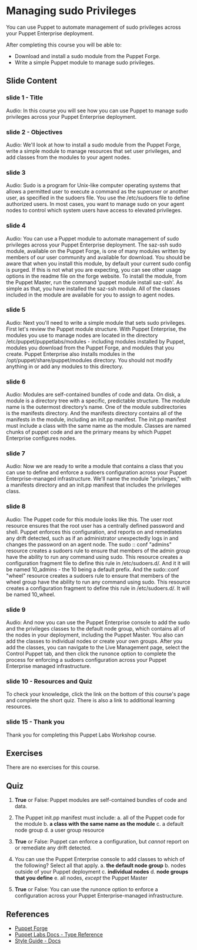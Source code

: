 # Managing sudo Privileges

You can use Puppet to automate management of sudo privileges across your Puppet Enterprise deployment. 

After completing this course you will be able to:

* Download and install a sudo module from the Puppet Forge.
* Write a simple Puppet module to manage sudo privileges.


## Slide Content

### slide 1 - Title
Audio: In this course you will see how you can use Puppet to manage sudo privileges across your Puppet Enterprise deployment. 

### slide 2 - Objectives
Audio: We'll look at how to install a sudo module from the Puppet Forge, write a simple module to manage resources that set user privileges, and add classes from the modules to your agent nodes.

### slide 3
Audio: Sudo is a program for Unix-like computer operating systems that allows a permitted user to execute a command as the superuser or another user, as specified in the sudoers file. You use the /etc/sudoers file to define authorized users. In most cases, you want to manage sudo on your agent nodes to control which system users have access to elevated privileges. 

### slide 4
Audio: You can use a Puppet module to automate management of sudo privileges across your Puppet Enterprise deployment. The saz-ssh sudo module, available on the Puppet Forge, is one of many modules written by members of our user community and available for download. You should be aware that when you install this module, by default your current sudo config is purged. If this is not what you are expecting, you can see other usage options in the readme file on the forge website. To install the module, from the Puppet Master, run the command 'puppet module install saz-ssh'.  As simple as that, you have installed the saz-ssh module. All of the classes included in the module are available for you to assign to agent nodes.

### slide 5
Audio: Next you'll need to write a simple module that sets sudo privileges. First let's review the Puppet module structure. With Puppet Enterprise, the modules you use to manage nodes are located in the directory /etc/puppet/puppetlabs/modules - including modules installed by Puppet, modules you download from the Puppet Forge, and modules that you create. Puppet Enterprise also installs modules in the /opt/puppet/share/puppet/modules directory. You should not modify anything in or add any modules to this directory.

### slide 6
Audio: Modules are self-contained bundles of code and data. On disk, a module is a directory tree with a specific, predictable structure. The module name is the outermost directory’s name. One of the module subdirectories is the manifests directory. And the manifests directory contains all of the manifests in the module, including an init.pp manifest. The init.pp manifest must include a class with the same name as the module. Classes are named chunks of puppet code and are the primary means by which Puppet Enterprise configures nodes.

### slide 7
Audio: Now we are ready to write a module that contains a class that you can use to define and enforce a sudoers configuration across your Puppet Enterprise-managed infrastructure. We'll name the module "privileges," with a manifests directory and an init.pp manifest that includes the privileges class.

### slide 8
Audio: The Puppet code for this module looks like this. The user root resource ensures that the root user has a centrally defined password and shell. Puppet enforces this configuration, and reports on and remediates any drift detected, such as if an administrator unexpectedly logs in and changes the password on an agent node. The sudo :: conf "admins" resource creates a sudoers rule to ensure that members of the admin group have the ability to run any command using sudo. This resource creates a configuration fragment file to define this rule in /etc/sudoers.d/. And it it will be named 10_admins - the 10 being a default prefix. And the sudo::conf "wheel" resource creates a sudoers rule to ensure that members of the wheel group have the ability to run any command using sudo. This resource creates a configuration fragment to define this rule in /etc/sudoers.d/. It will be named 10_wheel.

### slide 9
Audio: And now you can use the Puppet Enterprise console to add the sudo and the privileges classes to the default node group, which contains all of the nodes in your deployment, including the Puppet Master. You also can add the classes to individual nodes or create your own groups. After you add the classes, you can navigate to the Live Management page, select the Control Puppet tab, and then click the runonce option to complete the process for enforcing a sudoers configuration across your Puppet Enterprise managed infrastructure.

### slide 10 - Resources and Quiz

To check your knowledge, click the link on the bottom of this course's page and complete the short quiz. There is also a link to additional learning resources.

### slide 15 - Thank you

Thank you for completing this Puppet Labs Workshop course.


## Exercises
There are no exercises for this course.

## Quiz
1. **True** or False: Puppet modules are self-contained bundles of code and data.

2. The Puppet init.pp manifest must include:
	a. all of the Puppet code for the module
	b. **a class with the same name as the module**
	c. a default node group 
	d. a user group resource
	
3. **True** or False: Puppet can enforce a configuration, but *cannot*  report on or remediate any drift detected.  

4. You can use the Puppet Enterprise console to add classes to which of the following? Select all that apply. 
	a. **the default node group**
	b. nodes outside of your Puppet deployment
	c. **individual nodes**
	d. **node groups that you define**
	e. all nodes, *except* the Puppet Master
	
5. **True** or False: You can use the runonce option to enforce a configuration across your Puppet Enterprise-managed infrastructure.

## References
* [Puppet Forge](http://forge.puppetlabs.com)
* [Puppet Labs Docs - Type Reference](http://docs.puppetlabs.com/pe/latest/quick_start.html)
* [Style Guide - Docs](http://docs.puppetlabs.com/guides/style_guide.html)
